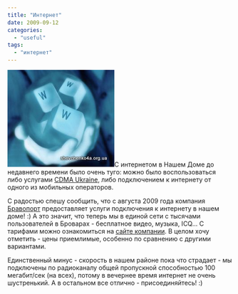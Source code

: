 ```yaml
---
title: "Интернет"
date: 2009-09-12
categories: 
  - "useful"
tags: 
  - "интернет"
---
```


![Интернет Бровары](/wp-content/uploads/2009/09/22512116-1.jpg "Интернет Бровары")С интернетом в Нашем Доме до недавнего времени было очень туго: можно было воспользоваться либо услугами [CDMA Ukraine](http://cdmaua.com/ "CDMA Украина"), либо подключением к интернету от одного из мобильных операторов.

С радостью спешу сообщить, что с августа 2009 года компания [Бравопорт](http://bravoport.com.ua/ "Бравопорт") предоставляет услуги подключения к интернету в нашем доме! :) А это значит, что теперь мы в единой сети с тысячами пользователей в Броварах - бесплатное видео, музыка, ICQ... С тарифами можно ознакомиться на [сайте компании](http://bravoport.com.ua/local-tarifs.html "Тарифы"). В целом хочу отметить - цены приемлимые, особенно по сравнению с другими вариантами.

Единственный минус - скорость в нашем районе пока что страдает - мы подключены по радиоканалу общей пропускной способностью 100 мегабит/сек (на всех), потому в вечернее время интернет не очень шустренький. А в остальном все отлично - присоединяйтесь! :)

